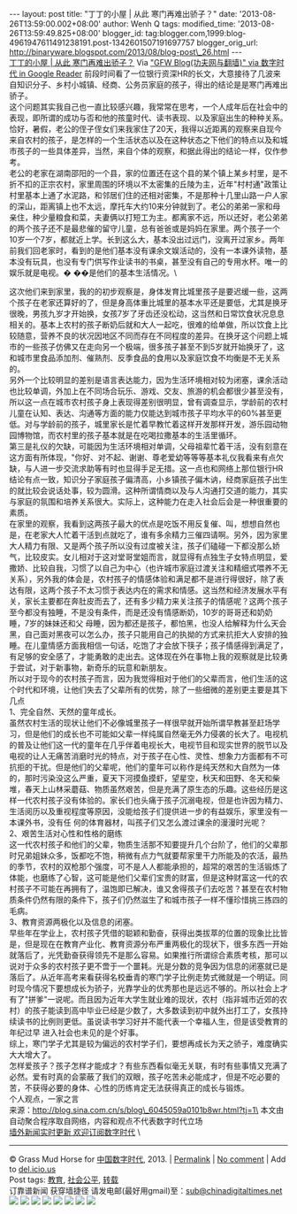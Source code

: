 --- layout: post title: "丁丁的小屋 | 从此 寒门再难出骄子？" date:
'2013-08-26T13:59:00.002+08:00' author: Wenh Q tags: modified\_time:
'2013-08-26T13:59:49.825+08:00' blogger\_id:
tag:blogger.com,1999:blog-4961947611491238191.post-1342601507191697757
blogger\_orig\_url:
http://binaryware.blogspot.com/2013/08/blog-post\_26.html ---
[\
丁丁的小屋 | 从此
寒门再难出骄子？](http://feedproxy.google.com/~r/chinagfwblog/~3/xsiqMLItow8/)
Via ["GFW Blog(功夫网与翻墙)" via 数字时代 in Google
Reader](https://www.blogger.com/blogger.g?blogID=4961947611491238191)
前段时间看了一位银行资深HR的长文，大意接待了几波来自知识分子、乡村小城镇、经商、公务员家庭的孩子，得出的结论是是寒门再难出骄子。\
这个问题其实我自己也一直比较感兴趣，我常常在思考，一个人成年后在社会中的表现，即所谓的成功与否和他的孩童时代、读书表现、以及家庭出生的种种关系。\
恰好，暑假，老公的侄子侄女们来我家住了20天，我得以近距离的观察来自现今来自农村的孩子，是怎样的一个生活状态以及在这种状态之下他们的特点以及和城市孩子的一些具体差异，当然，来自个体的观察，和据此得出的结论一样，仅作参考。\
老公的老家在湖南邵阳的一个县，家的位置还在这个县的某个镇上某乡村里，是不折不扣的正宗农村，家里周围的环境以不太密集的丘陵为主，近年"村村通"政策让村里基本上通了水泥路，和邻居们住的还相对密集，不是那种十几里山路一户人家的深山，距离镇上也不太远，摩托车大约10来分钟就到了。老公的弟弟一家和母亲住，种少量粮食和菜，夫妻俩以打短工为主。都离家不远，所以还好，老公弟弟的两个孩子还不是最悲催的留守儿童，总有爸爸或是妈妈在家里。两个孩子一个10岁一个7岁，都就近上学。长到这么大，基本没出过远门，没离开过家乡。两年前我们回老家时，看到的是他们基本没有课余文娱活动的，没有一本课外读物，基本没有玩具，也没有专门供写作业读书的书桌，甚至没有自己的专用水杯。唯一的娱乐就是电视。�
��是他们的基本生活情况。\

这次他们来到家里，我的的初步观察是，身体发育比城里孩子是要迟缓一些，这两个孩子在老家还算好的了，但是身高体重比城里的基本水平还是要低，尤其是换牙很晚，男孩九岁才开始换，女孩7岁了牙齿还没松动，这当然和日常饮食状况息息相关的。基本上农村的孩子断奶后就和大人一起吃，很难的给单做，所以饮食上比较随意，营养不良的状况因地区不同而存在不同程度的差异。在换牙这个问题上城市的一些孩子仿佛又在走向另一个极端，很多孩子甚至不到5岁就开始换牙了，这和城市里食品添加剂、催熟剂、反季食品的食用以及家庭饮食不均衡是不无关系的。\
另外一个比较明显的差别是语言表达能力，因为生活环境相对较为闭塞，课余活动也比较单调，外加上在不同场合玩乐、游戏、交友、旅游的机会都很少甚至没有，所以这一点在城市农村孩子身上表现得差别很明显，曾有调查显示，学龄前的农村儿童在认知、表达、沟通等方面的能力仅能达到城市孩子平均水平的60%甚至更低。对与学龄前的孩子，城里家长是忙着早教忙着这样开发那样开发，游乐园动物园博物馆，而农村里的孩子基本就是在吃喝拉撒基本的生活里循环。\
第三是礼仪的欠缺，可能因为生活环境相对单调，父母祖辈忙着干活，没有刻意在这方面有所体现，"你好、对不起、谢谢、尊老爱幼等等等基本礼仪我看来有点欠缺，与人进一步交流求助等有时也显得手足无措。这一点也和网络上那位银行HR结论有点一致，知识分子家庭孩子偏清高，小乡镇孩子偏木讷，经商家庭孩子出生的就比较会说话处事，较为圆滑。这种所谓情商以及与人沟通打交道的能力，其实与家庭的氛围和培养关系很大。实际上，这种能力在走入社会后会是一种很重要的素质。\
在家里的观察，我看到这两孩子最大的优点是吃饭不用反复催、叫，想想自然也是，在老家大人忙着干活到点就吃了，谁有多余精力三催四请啊。另外，因为家里大人精力有限、又是两个孩子所以没有过度被关注，孩子们磕碰一下都没那么娇气，比较皮实。女儿相对于这对堂哥堂姐而言，就显得有点独生子女特点明显，爱撒娇、比较自我，习惯了以自己为中心（也许城市家庭过渡关注和精细式喂养不无关系），另外我的体会是，农村孩子的情感体验和满足都不是进行得很好，除了表达有限，这两个孩子不太习惯于表达内在的需求和情感。这当然和经济发展水平有关，家长主要都在奔肚皮而去了，还有多少精力来关注孩子的情感呢？这两个孩子至今都没有独睡，不是没有条件，而是还没有情感断奶，10岁的哥哥还和奶奶睡，7岁的妹妹还和父
母睡，因为都还是孩子，都怕黑，也没人给解释为什么天会黑，自己面对黑夜可以怎么办，孩子只能用自己的执拗的方式来抗拒大人安排的独睡。在儿童情感方面我相信一句话，吃饱了才会放下筷子；孩子情感得到满足了，有足够的安全感了，才能勇敢的走出去。这体现在外在事物上我的观察就是比较勇于尝试，对于新事物，新奇乐的玩意和新朋友。\
所以对于现今的农村孩子而言，因为我觉得相对于他们的父辈而言，他们生活的这个时代和环境，让他们失去了父辈所有的优势，除了一些细微的差别更主要是其下几点\
1、完全自然、天然的童年成长。\
虽然农村生活的现状让他们不必像城里孩子一样很早就开始所谓早教甚至赶场学习，但是他们的成长也不可能如父辈一样纯属自然毫无外力侵袭的长大了。电视机的普及让他们这一代的童年在几乎伴着电视长大，电视节目和现实世界的脱节以及电视的让人无痛苦消磨时光的特点，对于孩子在心性、灵性、想象力方面都有不可抗拒的干扰。但是他们的父辈呢，他们的童年可以称作是纯天然和大自然为一体的，那时污染没这么严重，夏天下河摸鱼摸虾，望星空，秋天和田野、冬天和柴堆，春天上山林采蘑菇、物质虽然艰苦，但是充满了原生态的乐趣。这些经历是这样一代农村孩子没有体验的。家长们也头痛于孩子沉溺电视，但是也许因为精力、生活阅历以及重视程度等原因，没能给孩子们提供进一步的有益娱乐，家里没有一本课外书，没有任
何的体育器材，叫孩子们又怎么渡过课余的漫漫时光呢？\
2、艰苦生活对心性和性格的磨练\
这一代农村孩子和他们的父辈，物质生活那不知要提升几个台阶了，他们的父辈那时兄弟姐妹众多，饭都吃不饱，稍微有点力气就要帮家里干力所能及的农活，最热的季节，农村的双枪那个强度，可不是人人都能承担的，超常的艰苦的生活锻炼了体能，也磨练了心智，这可能是他们父辈们宝贵的财富，但是这种财富这一代的农村孩子不可能在再拥有了，温饱即已解决，谁又舍得孩子们去吃苦？甚至在农村物质条件仍然有限的条件下，孩子们仍然滋生了和城市孩子一样不懂珍惜挑三拣四的毛病。\
3、教育资源两极化以及信息的闭塞。\
早些年在学业上，农村孩子凭借的聪颖和勤奋，获得出类拔萃的位置的现象比比皆是，但是现在在教育产业化、教育资源分布严重两极化的现状下，很多东西一开始就落后了，光凭勤奋获得领先不是那么容易。如果推行所谓综合素质考核，那可以说对于众多的农村孩子更不啻于一个噩耗。光是分数的竞争因为信息的闭塞就已是落后了。从近年高考来看获得名校垂青的寒门学子比例走势式微就是一个明证。同时现今情况下要想成长为骄子，光靠学业的优秀那也是远远不够的。所以社会上才有了"拼爹"一说呢。而且因为近年大学生就业难的现状，农村（指非城市近郊的农村）的孩子能读到高中毕业已经是少数了，大多数读到初中就外出打工了，女孩持续读书的比例则更低。虽说读书学习好并不能代表一个幸福人生，但是该受教育的年纪过早
进入社会也未见的是个好事。\
综上，寒门学子尤其是较为偏远的农村学子们，要想再成长为天之骄子，难度确实大大增大了。\
怎样爱孩子？孩子怎样才能成才？有些东西看似毫无关联，有时有些事情又充满了必然。爱有时真的会蒙蔽了我们的双眼，孩子吃苦未必能成才，但是不吃必要的苦，不获得必要的身体、心性的历练肯定无法获得真正的成长与锻炼。\
个人观点，一家之言\
来源：http://blog.sina.com.cn/s/blog\_6045059a0101b8wr.html?tj=1\
本文由自动聚合程序取自网络，内容和观点不代表数字时代立场\
[墙外新闻实时更新 欢迎订阅数字时代](http://eepurl.com/mstlf) \

* * * * *

© Grass Mud Horse for
[中国数字时代](http://chinadigitaltimes.net/chinese), 2013. |
[Permalink](http://chinadigitaltimes.net/chinese/2013/08/%E4%B8%81%E4%B8%81%E7%9A%84%E5%B0%8F%E5%B1%8B-%E4%BB%8E%E6%AD%A4-%E5%AF%92%E9%97%A8%E5%86%8D%E9%9A%BE%E5%87%BA%E9%AA%84%E5%AD%90%EF%BC%9F/)
| [No
comment](http://chinadigitaltimes.net/chinese/2013/08/%E4%B8%81%E4%B8%81%E7%9A%84%E5%B0%8F%E5%B1%8B-%E4%BB%8E%E6%AD%A4-%E5%AF%92%E9%97%A8%E5%86%8D%E9%9A%BE%E5%87%BA%E9%AA%84%E5%AD%90%EF%BC%9F/#comments)
| Add to
[del.icio.us](http://del.icio.us/post?url=http://chinadigitaltimes.net/chinese/2013/08/%E4%B8%81%E4%B8%81%E7%9A%84%E5%B0%8F%E5%B1%8B-%E4%BB%8E%E6%AD%A4-%E5%AF%92%E9%97%A8%E5%86%8D%E9%9A%BE%E5%87%BA%E9%AA%84%E5%AD%90%EF%BC%9F/&title=%E4%B8%81%E4%B8%81%E7%9A%84%E5%B0%8F%E5%B1%8B%20%7C%20%E4%BB%8E%E6%AD%A4%20%E5%AF%92%E9%97%A8%E5%86%8D%E9%9A%BE%E5%87%BA%E9%AA%84%E5%AD%90%EF%BC%9F)
\
 Post tags:
[教育](http://chinadigitaltimes.net/chinese/tag/%E6%95%99%E8%82%B2/?category=10466),
[社会公平](http://chinadigitaltimes.net/chinese/tag/%E7%A4%BE%E4%BC%9A%E5%85%AC%E5%B9%B3/?category=10466),
[转载](http://chinadigitaltimes.net/chinese/tag/%E8%BD%AC%E8%BD%BD/?category=10466)\
 订靠谱新闻 获穿墙捷径
请发电邮(最好用gmail)至：sub@chinadigitaltimes.net\
[![](http://feeds.feedburner.com/~ff/chinagfwblog?d=yIl2AUoC8zA)](http://feeds.feedburner.com/~ff/chinagfwblog?a=xsiqMLItow8:Kez4KwO4vEQ:yIl2AUoC8zA)
[![](http://feeds.feedburner.com/~ff/chinagfwblog?i=xsiqMLItow8:Kez4KwO4vEQ:-BTjWOF_DHI)](http://feeds.feedburner.com/~ff/chinagfwblog?a=xsiqMLItow8:Kez4KwO4vEQ:-BTjWOF_DHI)
[![](http://feeds.feedburner.com/~ff/chinagfwblog?i=xsiqMLItow8:Kez4KwO4vEQ:F7zBnMyn0Lo)](http://feeds.feedburner.com/~ff/chinagfwblog?a=xsiqMLItow8:Kez4KwO4vEQ:F7zBnMyn0Lo)
[![](http://feeds.feedburner.com/~ff/chinagfwblog?i=xsiqMLItow8:Kez4KwO4vEQ:V_sGLiPBpWU)](http://feeds.feedburner.com/~ff/chinagfwblog?a=xsiqMLItow8:Kez4KwO4vEQ:V_sGLiPBpWU)
[![](http://feeds.feedburner.com/~ff/chinagfwblog?d=qj6IDK7rITs)](http://feeds.feedburner.com/~ff/chinagfwblog?a=xsiqMLItow8:Kez4KwO4vEQ:qj6IDK7rITs)
[![](http://feeds.feedburner.com/~ff/chinagfwblog?d=l6gmwiTKsz0)](http://feeds.f%20%20%20eedburner.com/~ff/chinagfwblog?a=xsiqMLItow8:Kez4KwO4vEQ:l6gmwiTKsz0)
[![](http://feeds.feedburner.com/~ff/chinagfwblog?i=xsiqMLItow8:Kez4KwO4vEQ:gIN9vFwOqvQ)](http://feeds.feedburner.com/~ff/chinagfwblog?a=xsiqMLItow8:Kez4KwO4vEQ:gIN9vFwOqvQ)
[![](http://feeds.feedburner.com/~ff/chinagfwblog?d=TzevzKxY174)](http://feeds.feedburner.com/~ff/chinagfwblog?a=xsiqMLItow8:Kez4KwO4vEQ:TzevzKxY174)
